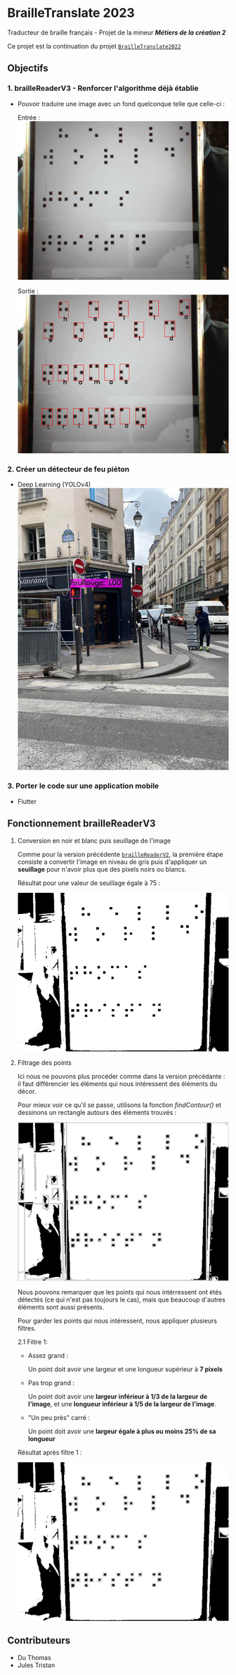 # BrailleTranslate 2023

Traducteur de braille français - Projet de la mineur ***Métiers de la création 2***

Ce projet est la continuation du projet [`BrailleTranslate2022`](./BrailleTranslate2022/)

## Objectifs

### 1. brailleReaderV3 - Renforcer l'algorithme déjà établie

- Pouvoir traduire une image avec un fond quelconque telle que celle-ci :

    Entrée :  
    ![input_image](res/readmeImg/input1.png)

    Sortie :  
    ![output_image](res/readmeImg/output2.png)

### 2. Créer un détecteur de feu piéton

- Deep Learning (YOLOv4)
![prediction_feu_rouge](res/readmeImg/prediction1.jpg)

### 3. Porter le code sur une application mobile

- Flutter

## Fonctionnement brailleReaderV3

1. Conversion en noir et blanc puis seuillage de l'image

    Comme pour la version précédente [`brailleReaderV2`](BrailleTranslate2022/brailleReaderV2.py), la première étape consiste a convertir l'image en niveau de gris puis d'appliquer un **seuillage** pour n'avoir plus que des pixels noirs ou blancs.

    Résultat pour une valeur de seuillage égale à 75 :

    ![thresholded_image](res/readmeImg/thresholded_75.png)

2. Filtrage des points

    Ici nous ne pouvons plus procéder comme dans la version précédante : il faut différencier les éléments qui nous intéressent des éléments du décor.

    Pour mieux voir ce qu'il se passe, utilisons la fonction *findContour()* et dessinons un rectangle autours des éléments trouvés :

    ![thresholded_with_box](res/readmeImg/thresholded_with_box.png)

    Nous pouvons remarquer que les points qui nous intérressent ont étés détectés (ce qui n'est pas toujours le cas), mais que beaucoup d'autres éléments sont aussi présents.

    Pour garder les points qui nous intéressent, nous appliquer plusieurs filtres.

    2.1 Filtre 1:

    - Assez grand :

        Un point doit avoir une largeur et une longueur supérieur à **7 pixels**
    - Pas trop grand :

        Un point doit avoir une **largeur inférieur à 1/3 de la largeur de l'image**, et une **longueur inférieur à 1/5 de la largeur de l'image**.
    - "Un peu près" carré :

        Un point doit avoir une **largeur égale à plus ou moins 25% de sa longueur**

    Résultat après filtre 1 :

    ![filter_1](res/readmeImg/filter1.png)

## Contributeurs

- Du Thomas
- Jules Tristan
